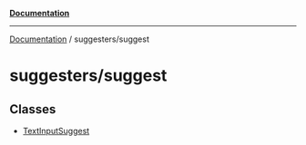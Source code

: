 [**Documentation**](../../README.md)

***

[Documentation](../../README.md) / suggesters/suggest

# suggesters/suggest

## Classes

- [TextInputSuggest](classes/TextInputSuggest.md)
